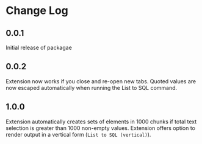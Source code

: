 # Change Log
## 0.0.1
Initial release of packagae

## 0.0.2
Extension now works if you close and re-open new tabs. Quoted values are now escaped automatically when running the List to SQL command.

## 1.0.0
Extension automatically creates sets of elements in 1000 chunks if total text selection is greater than 1000 non-empty values. Extension offers option to render output in a vertical form (`List to SQL (vertical)`).